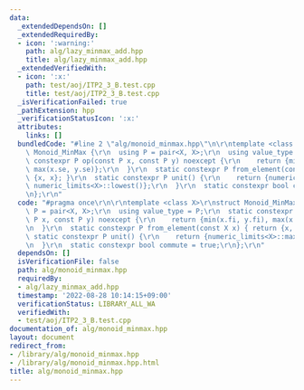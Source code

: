```yaml
---
data:
  _extendedDependsOn: []
  _extendedRequiredBy:
  - icon: ':warning:'
    path: alg/lazy_minmax_add.hpp
    title: alg/lazy_minmax_add.hpp
  _extendedVerifiedWith:
  - icon: ':x:'
    path: test/aoj/ITP2_3_B.test.cpp
    title: test/aoj/ITP2_3_B.test.cpp
  _isVerificationFailed: true
  _pathExtension: hpp
  _verificationStatusIcon: ':x:'
  attributes:
    links: []
  bundledCode: "#line 2 \"alg/monoid_minmax.hpp\"\n\r\ntemplate <class X>\r\nstruct\
    \ Monoid_MinMax {\r\n  using P = pair<X, X>;\r\n  using value_type = P;\r\n  static\
    \ constexpr P op(const P x, const P y) noexcept {\r\n    return {min(x.fi, y.fi),\
    \ max(x.se, y.se)};\r\n  }\r\n  static constexpr P from_element(const X x) { return\
    \ {x, x}; }\r\n  static constexpr P unit() {\r\n    return {numeric_limits<X>::max(),\
    \ numeric_limits<X>::lowest()};\r\n  }\r\n  static constexpr bool commute = true;\r\
    \n};\r\n"
  code: "#pragma once\r\n\r\ntemplate <class X>\r\nstruct Monoid_MinMax {\r\n  using\
    \ P = pair<X, X>;\r\n  using value_type = P;\r\n  static constexpr P op(const\
    \ P x, const P y) noexcept {\r\n    return {min(x.fi, y.fi), max(x.se, y.se)};\r\
    \n  }\r\n  static constexpr P from_element(const X x) { return {x, x}; }\r\n \
    \ static constexpr P unit() {\r\n    return {numeric_limits<X>::max(), numeric_limits<X>::lowest()};\r\
    \n  }\r\n  static constexpr bool commute = true;\r\n};\r\n"
  dependsOn: []
  isVerificationFile: false
  path: alg/monoid_minmax.hpp
  requiredBy:
  - alg/lazy_minmax_add.hpp
  timestamp: '2022-08-28 10:14:15+09:00'
  verificationStatus: LIBRARY_ALL_WA
  verifiedWith:
  - test/aoj/ITP2_3_B.test.cpp
documentation_of: alg/monoid_minmax.hpp
layout: document
redirect_from:
- /library/alg/monoid_minmax.hpp
- /library/alg/monoid_minmax.hpp.html
title: alg/monoid_minmax.hpp
---
```

